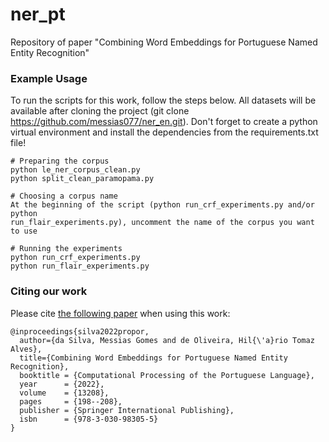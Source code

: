 # ner_pt
Repository of paper "Combining Word Embeddings for Portuguese Named Entity Recognition"

### Example Usage

To run the scripts for this work, follow the steps below. All datasets will be available after cloning the project (git clone https://github.com/messias077/ner_en.git). Don't forget to create a python virtual environment and install the dependencies from the requirements.txt file!

```
# Preparing the corpus
python le_ner_corpus_clean.py
python split_clean_paramopama.py

# Choosing a corpus name
At the beginning of the script (python run_crf_experiments.py and/or python 
run_flair_experiments.py), uncomment the name of the corpus you want to use

# Running the experiments
python run_crf_experiments.py
python run_flair_experiments.py
```

### Citing our work

Please cite [the following paper](https://link.springer.com/chapter/10.1007/978-3-030-98305-5_19) when using this work:

```
@inproceedings{silva2022propor,
  author={da Silva, Messias Gomes and de Oliveira, Hil{\'a}rio Tomaz Alves},
  title={Combining Word Embeddings for Portuguese Named Entity Recognition},
  booktitle = {Computational Processing of the Portuguese Language},
  year      = {2022},
  volume    = {13208},
  pages     = {198--208},
  publisher = {Springer International Publishing},
  isbn      = {978-3-030-98305-5}
}
```
